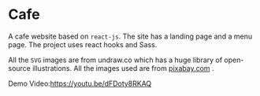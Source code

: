 # Cafe

A cafe website based on `react-js`. The site has a landing page and a menu page. The project uses react hooks and Sass. 

All the `SVG` images  are from <a ref="https://undraw.co/illustrations">undraw.co</a> which has a huge library of open-source illustrations. All the images used are from <a href="https://pixabay.com/">pixabay.com</a> .

Demo Video:https://youtu.be/dFDoty8RKAQ 